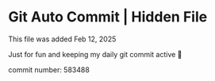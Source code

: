 # Git Auto Commit | Hidden File

This file was added Feb 12, 2025

Just for fun and keeping my daily git commit active 🤪

commit number: 583488
